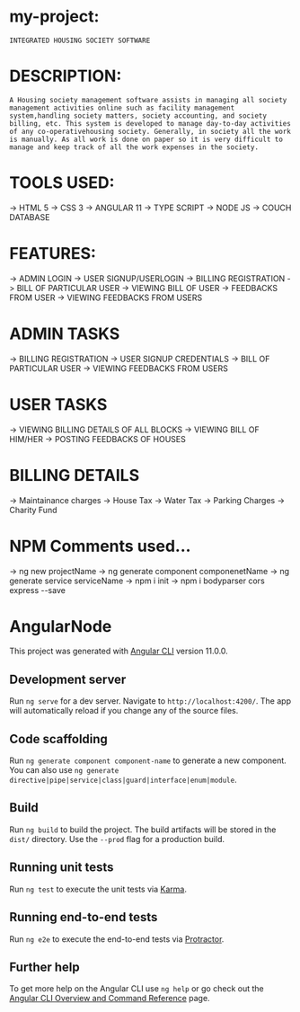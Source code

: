 # my-project:

    INTEGRATED HOUSING SOCIETY SOFTWARE

# DESCRIPTION:

    A Housing society management software assists in managing all society management activities online such as facility management system,handling society matters, society accounting, and society billing, etc. This system is developed to manage day-to-day activities of any co-operativehousing society. Generally, in society all the work is manually. As all work is done on paper so it is very difficult to manage and keep track of all the work expenses in the society.

# TOOLS USED:

-> HTML 5
-> CSS 3
-> ANGULAR 11
-> TYPE SCRIPT
-> NODE JS
-> COUCH DATABASE

# FEATURES:

-> ADMIN LOGIN
-> USER SIGNUP/USERLOGIN
-> BILLING REGISTRATION
-> BILL OF PARTICULAR USER
-> VIEWING BILL OF USER
-> FEEDBACKS FROM USER
-> VIEWING FEEDBACKS FROM USERS

# ADMIN TASKS

-> BILLING REGISTRATION
-> USER SIGNUP CREDENTIALS
-> BILL OF PARTICULAR USER
-> VIEWING FEEDBACKS FROM USERS

# USER TASKS

-> VIEWING BILLING DETAILS OF ALL BLOCKS
-> VIEWING BILL OF HIM/HER
-> POSTING FEEDBACKS OF HOUSES

# BILLING DETAILS

-> Maintainance charges
-> House Tax
-> Water Tax
-> Parking Charges
-> Charity Fund

# NPM Comments used...

-> ng new projectName
-> ng generate component componenetName
-> ng generate service serviceName
-> npm i init
-> npm i bodyparser cors express --save

# AngularNode

This project was generated with [Angular CLI](https://github.com/angular/angular-cli) version 11.0.0.

## Development server

Run `ng serve` for a dev server. Navigate to `http://localhost:4200/`. The app will automatically reload if you change any of the source files.

## Code scaffolding

Run `ng generate component component-name` to generate a new component. You can also use `ng generate directive|pipe|service|class|guard|interface|enum|module`.

## Build

Run `ng build` to build the project. The build artifacts will be stored in the `dist/` directory. Use the `--prod` flag for a production build.

## Running unit tests

Run `ng test` to execute the unit tests via [Karma](https://karma-runner.github.io).

## Running end-to-end tests

Run `ng e2e` to execute the end-to-end tests via [Protractor](http://www.protractortest.org/).

## Further help

To get more help on the Angular CLI use `ng help` or go check out the [Angular CLI Overview and Command Reference](https://angular.io/cli) page.
